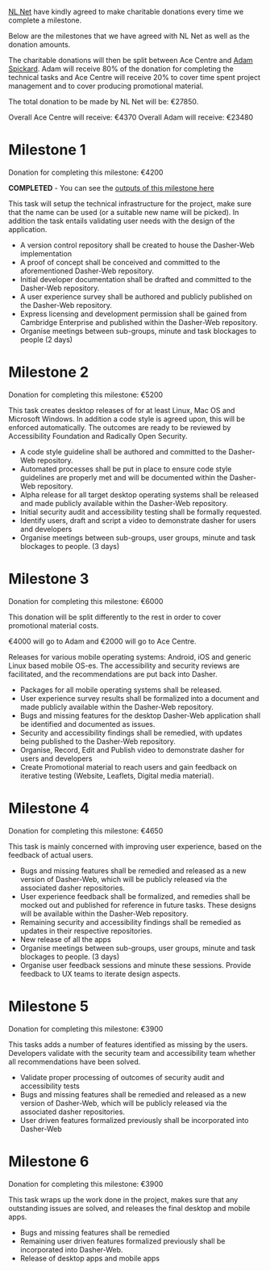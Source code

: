 [NL Net](https://nlnet.nl/) have kindly agreed to make charitable donations every time we complete a milestone.

Below are the milestones that we have agreed with NL Net as well as the donation amounts.

The charitable donations will then be split between Ace Centre and [Adam Spickard](https://github.com/aspickard). Adam will receive 80% of the donation for completing the technical tasks and Ace Centre will receive 20% to cover time spent project management and to cover producing promotional material.

The total donation to be made by NL Net will be: €27850.

Overall Ace Centre will receive: €4370
Overall Adam will receive: €23480

# Milestone 1

Donation for completing this milestone: €4200

**COMPLETED** - You can see the [outputs of this milestone here](./Milestone-1.md)

This task will setup the technical infrastructure for the project, make sure that the name can be used (or a suitable new name will be picked). In addition the task entails validating user needs with the design of the application.

- A version control repository shall be created to house the Dasher-Web implementation
- A proof of concept shall be conceived and committed to the aforementioned Dasher-Web repository.
- Initial developer documentation shall be drafted and committed to the Dasher-Web repository.
- A user experience survey shall be authored and publicly published on the Dasher-Web repository.
- Express licensing and development permission shall be gained from Cambridge Enterprise and published within the Dasher-Web repository.
- Organise meetings between sub-groups, minute and task blockages to people (2 days)

# Milestone 2

Donation for completing this milestone: €5200

This task creates desktop releases of for at least Linux, Mac OS and Microsoft Windows. In addition a code style is agreed upon, this will be enforced automatically. The outcomes are ready to be reviewed by Accessibility Foundation and Radically Open Security.

- A code style guideline shall be authored and committed to the Dasher-Web repository.
- Automated processes shall be put in place to ensure code style guidelines are properly met and will be documented within the Dasher-Web repository.
- Alpha release for all target desktop operating systems shall be released and made publicly available within the Dasher-Web repository.
- Initial security audit and accessibility testing shall be formally requested.
- Identify users, draft and script a video to demonstrate dasher for users and developers
- Organise meetings between sub-groups, user groups, minute and task blockages to people. (3 days)

# Milestone 3

Donation for completing this milestone: €6000

This donation will be split differently to the rest in order to cover promotional material costs.

€4000 will go to Adam and €2000 will go to Ace Centre.

Releases for various mobile operating systems: Android, iOS and generic Linux based mobile OS-es. The accessibility and security reviews are facilitated, and the recommendations are put back into Dasher.

- Packages for all mobile operating systems shall be released.
- User experience survey results shall be formalized into a document and made publicly available within the Dasher-Web repository.
- Bugs and missing features for the desktop Dasher-Web application shall be identified and documented as issues.
- Security and accessibility findings shall be remedied, with updates being published to the Dasher-Web repository.
- Organise, Record, Edit and Publish video to demonstrate dasher for users and developers
- Create Promotional material to reach users and gain feedback on iterative testing (Website, Leaflets, Digital media material).

# Milestone 4

Donation for completing this milestone: €4650

This task is mainly concerned with improving user experience, based on the feedback of actual users.

- Bugs and missing features shall be remedied and released as a new version of Dasher-Web, which will be publicly released via the associated dasher repositories.
- User experience feedback shall be formalized, and remedies shall be mocked out and published for reference in future tasks. These designs will be available within the Dasher-Web repository.
- Remaining security and accessibility findings shall be remedied as updates in their respective repositories.
- New release of all the apps
- Organise meetings between sub-groups, user groups, minute and task blockages to people. (3 days)
- Organise user feedback sessions and minute these sessions. Provide feedback to UX teams to iterate design aspects.

# Milestone 5

Donation for completing this milestone: €3900

This tasks adds a number of features identified as missing by the users. Developers validate with the security team and accessibility team whether all recommendations have been solved.

- Validate proper processing of outcomes of security audit and accessibility tests
- Bugs and missing features shall be remedied and released as a new version of Dasher-Web, which will be publicly released via the associated dasher repositories.
- User driven features formalized previously shall be incorporated into Dasher-Web

# Milestone 6

Donation for completing this milestone: €3900

This task wraps up the work done in the project, makes sure that any outstanding issues are solved, and releases the final desktop and mobile apps.

- Bugs and missing features shall be remedied
- Remaining user driven features formalized previously shall be incorporated into Dasher-Web.
- Release of desktop apps and mobile apps
